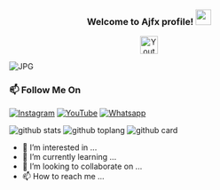 
<h3 align="center">
  Welcome to Ajfx profile!
  <img src="https://media.giphy.com/media/hvRJCLFzcasrR4ia7z/giphy.gif" width="28">
</h3>

<!-- Social icons section -->
<p align="center">
  <a href="https://youtube.com/channel/UCx8GEqibLXQ3RD_W9XS8o3w"><img width="32px" alt="Youtube" title="Youtube" src="https://i.imgur.com/qiXu7b2.png"/></a>
</p>
<img align="center" fit="fill" alt="JPG" src="https://i.imgur.com/zMa7aL8.jpeg" />

### 📫 Follow Me On
<a href="https://www.instagram.com/Aj-fx" target="_blank"><img src="https://img.shields.io/badge/Instagram-%23E4405F.svg?&style=flat-square&logo=instagram&logoColor=white" alt="Instagram"></a>
<a href="https://youtube.com/channel/" target="_blank"><img src="https://img.shields.io/badge/YouTube-%231877F2.svg?&style=flat-square&logo=YouTube&logoColor=white" alt="YouTube"></a>
<a href="https://wa.me/918281440156" target="_blank"><img src="https://img.shields.io/badge/Whatsapp-%808080.svg?&style=flat-square&logo=Whatsapp&logoColor=white" alt="Whatsapp"></a>

![github stats](https://github-readme-stats.vercel.app/api?username=Aj-fx&show_icons=true&theme=radical)
![github toplang](https://github-readme-stats.vercel.app/api/top-langs/?username=Aj-fx&layout=compact&theme=nightowl)
![github card](https://github-readme-stats.vercel.app/api/pin/?username=Aj-fx&repo=Kaztroser&heme=dark)

- 👀 I’m interested in ...
- 🌱 I’m currently learning ...
- 💞️ I’m looking to collaborate on ...
- 📫 How to reach me ...


